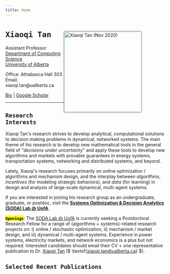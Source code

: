 ```yaml
---
title: Home
---
```


<img alt="Xiaoqi Tan (Nov 2020)" src="/img/xiaoqi_blue.jpg" style="max-width:240px; min-width:220px; float:right; box-shadow: 0px 0px 5px #275D38; margin: 30px 80px 30px 1px" width="250"/>


# `Xiaoqi Tan`

Assistant Professor \
[Department of Computing Science](https://www.ualberta.ca/computing-science/index.html)\
[University of Alberta](https://www.ualberta.ca/index.html)

Office: Athabasca Hall 303\
Email: $\textsf{xiaoqi.tan@ualberta.ca}$

[Bio](/bio) | [Google Scholar](https://scholar.google.com/citations?user=drR_WcAAAAAJ&hl=en&sortby=pubdate)

---

## `Research Interests`

Xiaoqi Tan's research strives to develop analytical, computational solutions to decision making problems in dynamical, networked systems. The main theme of his research is to develop new mathematical tools in the general field of "_decisions under uncertainty_" and apply these tools to develop new algorithms and markets with provable guarantees in  energy systems, transportation systems, networking and distributed systems, and beyond. 

Lately, Xiaoqi's research focuses primarily on online optimization / algorithms and mechanism design, and the interplay between _algorithms_, _incentives_ (for modeling strategic behaviors), and _data_ (for learning) in design and analysis of large-scale dynamical, multi-agent systems. 

If you are interested in joining his research group as an undergraduate, graduate, or postdoc, visit the [**Systems Optimization & Decision Analytics (SODA) Lab @ UofA**](https://sodalab.ca).

>
<mark>**`Openings`**</mark>: The [SODA Lab @ UofA](https://sodalab.ca) is currently seeking a Postdoctoral Research Fellow for a range of (algorithms + systems)-related research projects on: i) online / stochastic optimization, ii) mechanism / market design, and iii) dynamical / multi-agent systems. Experience in power systems, electricity markets, and network economics is a plus but not required. Interested candidates should email their CV + one representative publication to Dr. [Xiaoqi Tan](https://xiaoqitan.org) ($ \textsf{xiaoqi.tan@ualberta.ca} $).


## `Selected Recent Publications`
>
<ul class=circle>
        <script>
            var i;
            for (i = 0; i < papers_full.length; i++) {
            if (papers_full[i].highlight.search("yes") >= 0) {
                document.write("<li class=paper>");
                printPaper(papers_full[i], "O");
                document.write("</li>");
            }
        }
        </script>
</ul>